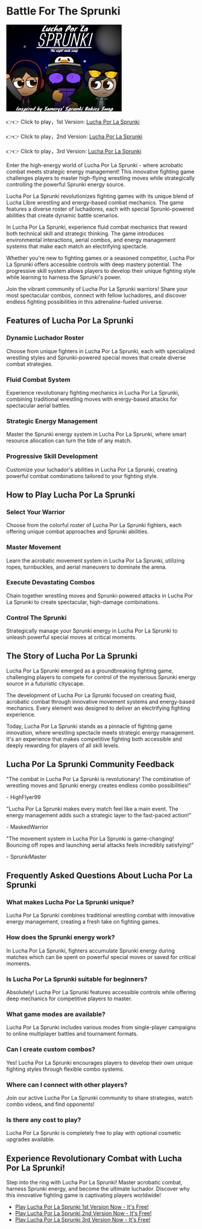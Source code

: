 # Battle For The Sprunki

![Battle For The Sprunki](https://raw.githubusercontent.com/sprunkiscrunkly/lucha-por-la-sprunki/refs/heads/main/lucha-por-la-sprunki.png "Battle For The Sprunki")

👉👉 Click to play，1st Version: [Lucha Por La Sprunki](https://sprunksters.com/lucha-por-la-sprunki/ "Lucha Por La Sprunki")

👉👉 Click to play，2nd Version: [Lucha Por La Sprunki](https://sprunkiscrunkly.com/lucha-por-la-sprunki/ "Lucha Por La Sprunki")

👉👉 Click to play，3rd Version: [Lucha Por La Sprunki](https://sprunkipyramixed.com/lucha-por-la-sprunki/ "Lucha Por La Sprunki")

Enter the high-energy world of Lucha Por La Sprunki - where acrobatic combat meets strategic energy management! This innovative fighting game challenges players to master high-flying wrestling moves while strategically controlling the powerful Sprunki energy source.

Lucha Por La Sprunki revolutionizes fighting games with its unique blend of Lucha Libre wrestling and energy-based combat mechanics. The game features a diverse roster of luchadores, each with special Sprunki-powered abilities that create dynamic battle scenarios.

In Lucha Por La Sprunki, experience fluid combat mechanics that reward both technical skill and strategic thinking. The game introduces environmental interactions, aerial combos, and energy management systems that make each match an electrifying spectacle.

Whether you're new to fighting games or a seasoned competitor, Lucha Por La Sprunki offers accessible controls with deep mastery potential. The progressive skill system allows players to develop their unique fighting style while learning to harness the Sprunki's power.

Join the vibrant community of Lucha Por La Sprunki warriors! Share your most spectacular combos, connect with fellow luchadores, and discover endless fighting possibilities in this adrenaline-fueled universe.

## Features of Lucha Por La Sprunki

### Dynamic Luchador Roster

Choose from unique fighters in Lucha Por La Sprunki, each with specialized wrestling styles and Sprunki-powered special moves that create diverse combat strategies.

### Fluid Combat System

Experience revolutionary fighting mechanics in Lucha Por La Sprunki, combining traditional wrestling moves with energy-based attacks for spectacular aerial battles.

### Strategic Energy Management

Master the Sprunki energy system in Lucha Por La Sprunki, where smart resource allocation can turn the tide of any match.

### Progressive Skill Development

Customize your luchador's abilities in Lucha Por La Sprunki, creating powerful combat combinations tailored to your fighting style.

## How to Play Lucha Por La Sprunki

### Select Your Warrior

Choose from the colorful roster of Lucha Por La Sprunki fighters, each offering unique combat approaches and Sprunki abilities.

### Master Movement

Learn the acrobatic movement system in Lucha Por La Sprunki, utilizing ropes, turnbuckles, and aerial maneuvers to dominate the arena.

### Execute Devastating Combos

Chain together wrestling moves and Sprunki-powered attacks in Lucha Por La Sprunki to create spectacular, high-damage combinations.

### Control The Sprunki

Strategically manage your Sprunki energy in Lucha Por La Sprunki to unleash powerful special moves at critical moments.

## The Story of Lucha Por La Sprunki

Lucha Por La Sprunki emerged as a groundbreaking fighting game, challenging players to compete for control of the mysterious Sprunki energy source in a futuristic cityscape.

The development of Lucha Por La Sprunki focused on creating fluid, acrobatic combat through innovative movement systems and energy-based mechanics. Every element was designed to deliver an electrifying fighting experience.

Today, Lucha Por La Sprunki stands as a pinnacle of fighting game innovation, where wrestling spectacle meets strategic energy management. It's an experience that makes competitive fighting both accessible and deeply rewarding for players of all skill levels.

## Lucha Por La Sprunki Community Feedback

"The combat in Lucha Por La Sprunki is revolutionary! The combination of wrestling moves and Sprunki energy creates endless combo possibilities!"

\- HighFlyer99

"Lucha Por La Sprunki makes every match feel like a main event. The energy management adds such a strategic layer to the fast-paced action!"

\- MaskedWarrior

"The movement system in Lucha Por La Sprunki is game-changing! Bouncing off ropes and launching aerial attacks feels incredibly satisfying!"

\- SprunkiMaster

## Frequently Asked Questions About Lucha Por La Sprunki

### What makes Lucha Por La Sprunki unique?

Lucha Por La Sprunki combines traditional wrestling combat with innovative energy management, creating a fresh take on fighting games.

### How does the Sprunki energy work?

In Lucha Por La Sprunki, fighters accumulate Sprunki energy during matches which can be spent on powerful special moves or saved for critical moments.

### Is Lucha Por La Sprunki suitable for beginners?

Absolutely! Lucha Por La Sprunki features accessible controls while offering deep mechanics for competitive players to master.

### What game modes are available?

Lucha Por La Sprunki includes various modes from single-player campaigns to online multiplayer battles and tournament formats.

### Can I create custom combos?

Yes! Lucha Por La Sprunki encourages players to develop their own unique fighting styles through flexible combo systems.

### Where can I connect with other players?

Join our active Lucha Por La Sprunki community to share strategies, watch combo videos, and find opponents!

### Is there any cost to play?

Lucha Por La Sprunki is completely free to play with optional cosmetic upgrades available.

## Experience Revolutionary Combat with Lucha Por La Sprunki!

Step into the ring with Lucha Por La Sprunki! Master acrobatic combat, harness Sprunki energy, and become the ultimate luchador. Discover why this innovative fighting game is captivating players worldwide!

- [Play Lucha Por La Sprunki 1st Version Now - It's Free!](https://sprunksters.com/lucha-por-la-sprunki/)
- [Play Lucha Por La Sprunki 2nd Version Now - It's Free!](https://sprunkiscrunkly.com/lucha-por-la-sprunki/)
- [Play Lucha Por La Sprunki 3rd Version Now - It's Free!](https://sprunkipyramixed.com/lucha-por-la-sprunki/)
